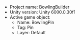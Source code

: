 <!-- UNITY CODE ASSIST INSTRUCTIONS START -->
- Project name: BowlingBuilder
- Unity version: Unity 6000.0.30f1
- Active game object:
  - Name: BowlingPin
  - Tag: Pin
  - Layer: Default
<!-- UNITY CODE ASSIST INSTRUCTIONS END -->